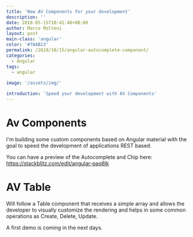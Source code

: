 ```yaml
---
title: 'New AV Components for your development'
description: ''
date: 2018-05-15T10:41:48+00:00
author: Marco Molteni
layout: post
main-class: 'angular'
color: '#7AAB13'
permalink: /2018/10/15/angular-autocomplete-component/
categories:
  - Angular
tags:
  - angular
 
image: '/assets/img/'

introduction: 'Speed your development with AV Components'
---
```


# Av Components

I'm building some custom components based on Angular material with the goal to speed the development of applications REST based.

You can have a preview of the Autocomplete and Chip here:
https://stackblitz.com/edit/angular-paq8lk


# AV Table
Will follow a Table component that receives a simple array and allows the developer to visually customize the rendering and helps in some common operations as Create, Delete, Update.

A first demo is coming in the next days.